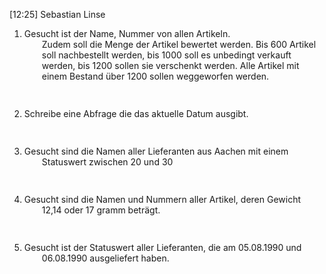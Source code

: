 [12:25] Sebastian Linse

1. Gesucht ist der Name, Nummer von allen Artikeln.  
  Zudem soll die Menge der Artikel bewertet werden. Bis 600 Artikel  
  soll nachbestellt werden, bis 1000 soll es unbedingt verkauft   
  werden, bis 1200 sollen sie verschenkt werden. Alle Artikel mit  
  einem Bestand über 1200 sollen weggeworfen werden.  

```sql
	
```
2. Schreibe eine Abfrage die das aktuelle Datum ausgibt.  

```sql
	
```
3. Gesucht sind die Namen aller Lieferanten aus Aachen mit einem  
  Statuswert zwischen 20 und 30  

```sql
	
```
4. Gesucht sind die Namen und Nummern aller Artikel, deren Gewicht  
  12,14 oder 17 gramm beträgt.  

```sql
	
```
5. Gesucht ist der Statuswert aller Lieferanten, die am 05.08.1990 und   
  06.08.1990 ausgeliefert haben.
```sql
	  
```